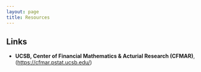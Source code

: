 ```yaml
---
layout: page
title: Resources
---
```


## Links
* **UCSB, Center of Financial Mathematics & Acturial Research (CFMAR)**, (https://cfmar.pstat.ucsb.edu/)
